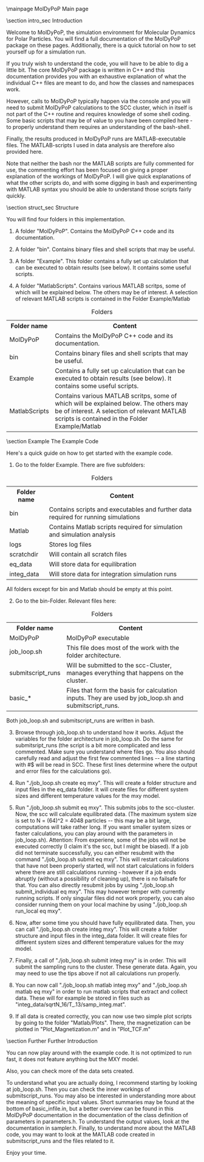 \mainpage MolDyPoP Main page

\section intro_sec Introduction

Welcome to MolDyPoP, the simulation environment for Molecular Dynamics for Polar
Particles. You will find a full documentation of the MolDyPoP package on these
pages. Additionally, there is a quick tutorial on how to set yourself up for a
simulation run.

If you truly wish to understand the code, you will have to be able to dig a
little bit. The core MolDyPoP package is written in C++ and this documentation
provides you with an exhaustive explanation of what the individual C++ files
are meant to do, and how the classes and namespaces work.

However, calls to MolDyPoP typically happen via the console and you will need to
submit MolDyPoP calculations to the SCC cluster, which in itself is not part of
the C++ routine and requires knowledge of some shell coding. Some basic scripts
that may be of value to you have been compiled here - to properly understand
them requires an understanding of the bash-shell.

Finally, the results produced in MolDyPoP runs are MATLAB-executable files.
The MATLAB-scripts I used in data analysis are therefore also provided here.

Note that neither the bash nor the MATLAB scripts are fully commented for use,
the commenting effort has been focused on giving a proper explanation of the
workings of MolDyPoP. I will give quick explanations of what the other scripts
do, and with some digging in bash and experimenting with MATLAB syntax you
should be able to understand those scripts fairly quickly.


\section struct_sec Structure

You will find four folders in this implementation.

1. A folder "MolDyPoP". Contains the MolDyPoP C++ code and its documentation.

2. A folder "bin". Contains binary files and shell scripts that may be useful.

3. A folder "Example". This folder contains a fully set up calculation that can
be executed to obtain results (see below). It contains some useful scripts.

4. A folder "MatlabScripts". Contains various MATLAB scritps, some of which will
be explained below. The others may be of interest. A selection of relevant
MATLAB scripts is contained in the Folder Example/Matlab
<table>
  <caption id="multi_row">Folders</caption>
    <tr><th> Folder name   	<th>Content
    <tr><td> MolDyPoP				<td>Contains the MolDyPoP C++ code and its documentation.
    <tr><td> bin  		      <td>Contains binary files and shell scripts that may be useful.
    <tr><td> Example        <td>Contains a fully set up calculation that can be executed
                                to obtain results (see below). It contains some useful scripts.
    <tr><td> MatlabScripts  <td>Contains various MATLAB scritps, some of which will
                                be explained below. The others may be of interest. A
                                selection of relevant MATLAB scripts is contained
                                in the Folder Example/Matlab
</table>



\section Example The Example Code

Here's a quick guide on how to get started with the example code.

1. Go to the folder Example. There are five subfolders:
<table>
  <caption id="multi_row">Folders</caption>
    <tr><th> Folder name   	<th>Content
    <tr><td> bin				    <td>Contains scripts and executables and further data
                                required for running simulations
    <tr><td> Matlab		      <td>Contains Matlab scripts required for simulation
                                and simulation analysis
    <tr><td> logs           <td>Stores log files
    <tr><td> scratchdir     <td>Will contain all scratch files
    <tr><td> eq_data        <td>Will store data for equilibration
    <tr><td> integ_data     <td>Will store data for integration simulation runs
</table>
 All folders except for bin and Matlab should be empty at this point.

2. Go to the bin-Folder. Relevant files here:
<table>
  <caption id="multi_row">Folders</caption>
    <tr><th> Folder name   	<th>Content
    <tr><td> MolDyPoP				<td>MolDyPoP executable
    <tr><td> job_loop.sh		<td>This file does most of the work with the folder
                                architecture.
    <tr><td> submitscript_runs <td>Will be submitted to the scc-Cluster, manages
                                everything that happens on the cluster.
    <tr><td> basic_*        <td>Files that form the basis for calculation inputs.
                                They are used by job_loop.sh and submitscript_runs.
</table>
Both job_loop.sh and submitscript_runs are written in bash.

3. Browse through job_loop.sh to understand how it works. Adjust the variables
for the folder architecture in job_loop.sh. Do the same for submitsript_runs
(the script is a bit more complicated and less commented. Make sure you understand
where files go. You also should carefully read and adjust the first few commented
lines -- a line starting with #$ will be read in SCC. These first lines determine
where the output and error files for the calculations go).

4. Run "./job_loop.sh create eq mxy". This will create a folder structure and input
files in the eq_data folder. It will create files for different system sizes
and different temperature values for the mxy model.

5. Run "./job_loop.sh submit eq mxy". This submits jobs to the scc-cluster. Now,
the scc will calculate equilibrated data. (The maximum system size is
set to N = (64)^2 = 4048 particles -- this may be a bit large, computations will
take rather long. If you want smaller system sizes or faster calculations, you
can play around with the parameters in job_loop.sh). Attention: From experiene,
some of the jobs will not be executed correctly (I claim it's the scc, but I
might be biased). If a job did not terminate successfully, you can either
resubmit with the command "./job_loop.sh submit eq mxy". This will restart calculations
that have not been properly started, will not start calculations in folders where
there are still calculations running - however if a job ends abruptly (without
a possibility of cleaning up), there is no failsafe for that. You can also directly
resubmit jobs by using "./job_loop.sh submit_individual eq mxy". This may however
temper with currently running scripts. If only singular files did not work properly,
you can also consider running them on your local machine by using
"./job_loop.sh run_local eq mxy".

6. Now, after some time you should have fully equilibrated data. Then, you can call
"./job_loop.sh create integ mxy". This will create a folder structure and input
files in the integ_data folder. It will create files for different system sizes
and different temperature values for the mxy model.

7. Finally, a call of "./job_loop.sh submit integ mxy" is in order. This will submit
the sampling runs to the cluster. These generate data. Again, you may need
to use the tips above if not all calculations run properly.

8. You can now call "./job_loop.sh matlab integ mxy" and "./job_loop.sh matlab eq mxy"
in order to run matlab scripts that extract and collect data. These will for example
be stored in files such as "integ_data/sqrtN_16/T_.13/samp_integ.mat".

9. If all data is created correctly, you can now use two simple plot scripts by
going to the folder "Matlab/Plots". There, the magnetization can be plotted
in "Plot_Magnetization.m" and in "Plot_TCF.m"



\section Further Further Introduction

You can now play around with the example code. It is not optimized to run fast,
it does not feature anything but the MXY model.

Also, you can check more of the data sets created.

To understand what you are actually doing, I recommend starting by looking at
job_loop.sh. Then you can check the inner workings of submitscript_runs. You may
also be interested in understanding more about the meaning of specific input values.
Short summaries may be found at the bottom of basic_infile.in, but a better
overview can be found in this MolDyPoP documentation in the documentation of the
class definition of parameters in parameters.h. To understand the output values,
look at the documentation in sampler.h. Finally, to understand more about the
MATLAB code, you may want to look at the MATLAB code created in submitscript_runs
and the files related to it.

Enjoy your time.
